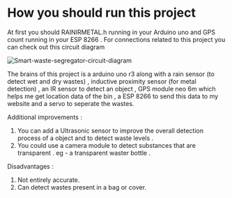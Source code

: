 # How you should run this project 

At first you should RAINIRMETAL.h running in your Arduino uno and GPS count running in your ESP 8266 . For connections related to this project you can check out this circuit diagram 


![Smart-waste-segregator-circuit-diagram](https://github.com/manisra-maker/Smart_waste_segregator/assets/55314646/8f706a73-4149-41ac-9afc-81a75bb13ca4)


The brains of this project is a arduino uno r3 along with a rain sensor (to detect wet and dry wastes) , inductive proximity sensor (for metal detection) , an IR sensor to detect an object , GPS module neo 6m 
which helps me get location data of the bin , a ESP 8266 to send this data to my website and a servo to seperate the wastes. 

Additional improvements :

1. You can add a Ultrasonic sensor to improve the overall detection process of a object and to detect waste levels . 
2. You could use a camera module to detect  substances that are transparent . eg - a transparent waster bottle . 

Disadvantages :

1. Not entirely accurate.
2. Can detect wastes present in a bag or cover. 
